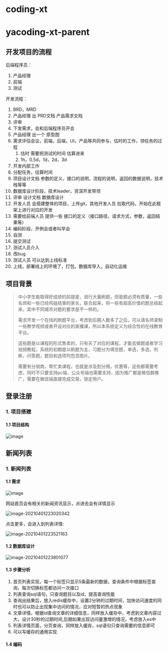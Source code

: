 # coding-xt
# yacoding-xt-parent
##  开发项目的流程

后端程序员：

1. 产品经理
2. 前端
3. 测试

开发流程：

1. BRD，MRD
2. 产品经理 出 PRD文档 产品需求文档
3. 评审
4. 下发需求，会和后端程序员开会
5. 产品经理 出一个 原型图
6. 需求评估会议，前端，后端，UI，产品等共同参与，估时的工作，领任务的过程
   1. 估时 需要把测试的时间 估算进来
   2. 1h，0.5d，1d，2d，3d
7. 开发内部工作
8. 分配任务，估算时间
9. 项目设计文档  参数的定义，接口的说明，流程的说明，返回的数据说明，技术栈等等
10. 数据库设计阶段，技术leader，资深开发带领
11. 评审 设计文档 数据库设计
12. 开发人员 会搭建整体的项目，上传git，其他开发人员 拉取代码，开始在此框架上进行对应的开发
13. 需要给前端人员 提供一些 接口的定义（接口路径，请求方式，参数，返回结果等）
14. 编码阶段，开例会或者叫早会
15. 自测
16. 提交测试
17. 测试人员介入
18. 改bug
19. 测试人员 可以达到上线标准
20. 上线，部署线上的环境了，打包，数据库导入，自动化运维

## 项目背景

> 中小学生能取得好成绩的前提是，进行大量刷题，但是题必须有质量，一些名师和一些已经鸡娃结束的家长，联合起来，将一些有超高价值的题总结起来，其中不同城市对题的要求是不一样的。
>
> 需求开发一个在线的刷题平台，考虑到后期人数多了之后，可以请名师录制一些教学视频或者开设对应的直播课，所以本系统定义为综合性的在线教育平台。
>
> 这些题是以课程的形式售卖的，只有买了对应的课程，才能去做题或者学习视频教程，系统的初期是以刷题为主，习题分为填空题，单选，多选，判断，问答题，题目和选项均包含图片。
>
> 需要有分销商，帮忙卖课程，也就是涉及到分佣，优惠等，这些都需要考虑，同时不只要支持pc端，公众号端也需要支持，因为推广都是微信群推广，需要在微信端直接完成交易，锁定用户。



## 登录注册
### 1. 项目搭建

#### 1.1 项目结构
![image](https://user-images.githubusercontent.com/82166879/174314778-9ca23f60-0674-4ac1-a6a1-1c7f52c23a18.png)


## 新闻列表
### 1. 新闻列表

#### 1.1 需求
![image](https://user-images.githubusercontent.com/82166879/174415446-0e2f732e-5746-4f0a-a761-fb564319ed53.png)


网站首页会有相关的新闻资讯显示，点进去会有详情显示

![image-20210401223020342](img/image-20210401223020342.png)

点击更多，会进入到列表详情:

![image-20210401223521163](img/image-20210401223521163.png)

#### 1.2 数据库设计

![image-20210401223801077](img/image-20210401223801077.png)

#### 1.3 步骤分析

1. 首页列表实现，每一个标签只显示5条最新的数据，查询条件中根据标签查询，每次切换标签都访问一次接口
2. 列表查询sql语句，只查询题目以及id，提高查询性能
3. 查询出结果后，放入redis缓存中，设置2分钟的过期时间，加快访问速度的同时也可以防止出现集中访问的情况，应对短暂的热点现象
4. 文章详情，根据id查询文章的详细信息，同样放入缓存中，考虑到文章内容过大，设计30秒的过期时间,后期如果出现访问量激增的情况，考虑放入es中
5. 列表详情页面，分页查询，同样放入缓存，sql语句只查询需要的信息即可
6. 可以写缓存的通用实现

#### 1.4 编码



